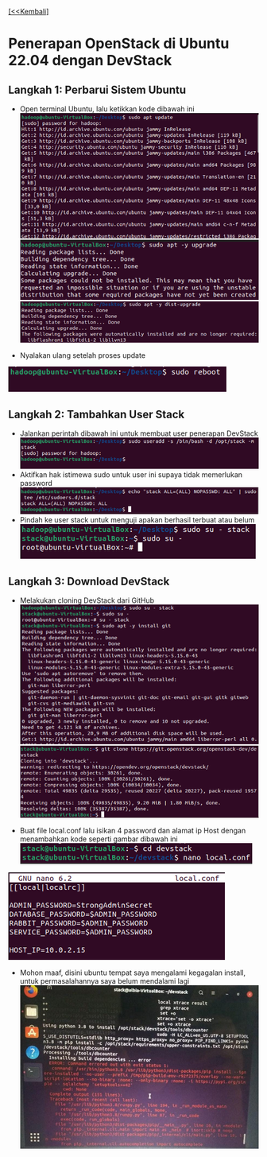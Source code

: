 [ [<<Kembali] ](https://github.com/AnggitaAlbiantara/tekn-cloud-computing/blob/ac8862185f3ee378a4cbf8e0d5d4609b49b0834a/minggu-04/README.md)
# Penerapan OpenStack di Ubuntu 22.04 dengan DevStack
## Langkah 1: Perbarui Sistem Ubuntu
- Open terminal Ubuntu, lalu ketikkan kode dibawah ini
![gb1](https://github.com/AnggitaAlbiantara/tekn-cloud-computing/blob/71cb033ab94603a9a94044a0c178d5512238dad9/minggu-04/1.PNG)
![gb1](https://github.com/AnggitaAlbiantara/tekn-cloud-computing/blob/71cb033ab94603a9a94044a0c178d5512238dad9/minggu-04/2.PNG)
![gb1](https://github.com/AnggitaAlbiantara/tekn-cloud-computing/blob/71cb033ab94603a9a94044a0c178d5512238dad9/minggu-04/3.PNG)

- Nyalakan ulang setelah proses update

![gb2](https://github.com/AnggitaAlbiantara/tekn-cloud-computing/blob/71cb033ab94603a9a94044a0c178d5512238dad9/minggu-04/4.PNG)

## Langkah 2: Tambahkan User Stack
- Jalankan perintah dibawah ini untuk membuat user penerapan DevStack
![gb3](https://github.com/AnggitaAlbiantara/tekn-cloud-computing/blob/71cb033ab94603a9a94044a0c178d5512238dad9/minggu-04/5.PNG)
- Aktifkan hak istimewa sudo untuk user ini supaya tidak memerlukan password
![gb4](https://github.com/AnggitaAlbiantara/tekn-cloud-computing/blob/71cb033ab94603a9a94044a0c178d5512238dad9/minggu-04/6.PNG)
- Pindah ke user stack untuk menguji apakan berhasil terbuat atau belum
![gb5](https://github.com/AnggitaAlbiantara/tekn-cloud-computing/blob/71cb033ab94603a9a94044a0c178d5512238dad9/minggu-04/7.PNG)

## Langkah 3: Download DevStack
- Melakukan cloning DevStack dari GitHub
![gb6](https://github.com/AnggitaAlbiantara/tekn-cloud-computing/blob/71cb033ab94603a9a94044a0c178d5512238dad9/minggu-04/8.PNG)
![gb6](https://github.com/AnggitaAlbiantara/tekn-cloud-computing/blob/71cb033ab94603a9a94044a0c178d5512238dad9/minggu-04/9.PNG)

- Buat file local.conf lalu isikan 4 password dan alamat ip Host dengan menambahkan kode seperti gambar dibawah ini
![gb7](https://github.com/AnggitaAlbiantara/tekn-cloud-computing/blob/4d4461df84a3de032efef909bc049a898d8b21a4/minggu-04/10.PNG)

![gb8](https://github.com/AnggitaAlbiantara/tekn-cloud-computing/blob/4d4461df84a3de032efef909bc049a898d8b21a4/minggu-04/11.PNG)

- Mohon maaf, disini ubuntu tempat saya mengalami kegagalan install, untuk permasalahannya saya belum mendalami lagi
![gb8](https://github.com/AnggitaAlbiantara/tekn-cloud-computing/blob/bb438799ab14e4d8e58d543b3a5c2b57b5123dc2/minggu-04/14.jpg)


